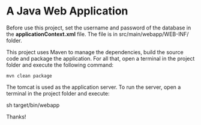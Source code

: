 # A Java Web Application 

Before use this project, set the username and password of the database in the __applicationContext.xml__ file. The file is in src/main/webapp/WEB-INF/ folder.

This project uses Maven to manage the dependencies, build the source code and package the application. For all that, open a terminal in the project folder and execute the following command:

```shell
mvn clean package
```

The tomcat is used as the application server. To run the server, open a terminal in the project folder and execute: 

sh target/bin/webapp

Thanks!
